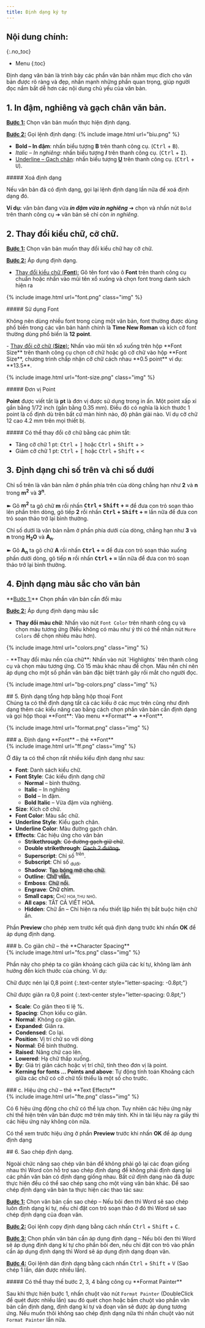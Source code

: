 ```yaml
---
title: Định dạng ký tự
---
```


## Nội dung chính:
{:.no_toc}
* Menu
{:toc}

Định dạng văn bản là trình bày các phần văn bản nhằm mục đích cho văn bản được rõ ràng và đẹp, nhấn mạnh những phần quan trọng, giúp người đọc nắm bắt dễ hơn các nội dung chủ yếu của văn bản.

## 1. In đậm, nghiêng và gạch chân văn bản.

**<u>Bước 1:</u>** Chọn văn bản muốn thực hiện định dạng.

**<u>Bước 2:</u>** Gọi lệnh định dạng: <span>{% include image.html url="biu.png" %}</span>

- **Bold – In đậm**: nhấn biểu tượng **B** trên thanh công cụ. (<kbd>Ctrl</kbd> + <kbd>B</kbd>).
- _Italic – In nghiêng_: nhấn biểu tượng **_I_** trên thanh công cụ. (<kbd>Ctrl</kbd> + <kbd>I</kbd>).
- <u>Underline – Gạch chân</u>: nhấn biểu tượng **<u>U</u>** trên thanh công cụ. (<kbd>Ctrl</kbd> + <kbd>U</kbd>).

<div class="note primary">
##### Xoá định dạng

Nếu văn bản đã có định dạng, gọi lại lệnh định dạng lần nữa để xoá định dạng đó. 

**Ví dụ:** văn bản đang vừa **_in đậm vừa in nghiêng_** ➔ chọn và nhấn nút `Bold` trên thanh công cụ ➔ văn bản sẽ chỉ còn _in nghiêng_.
</div>

## 2. Thay đổi kiểu chữ, cỡ chữ.
<div>


**<u>Bước 1:</u>** Chọn văn bản muốn thay đổi kiểu chữ hay cỡ chữ.

**<u>Bước 2:</u>** Áp dụng định dạng.

- <u>Thay đổi kiểu chữ (<b>Font</b>):</u> Gõ tên font vào ô **Font** trên thanh công cụ chuẩn hoặc nhấn vào mũi tên xổ xuống và chọn font trong danh sách hiện ra

{% include image.html url="font.png" class="img" %}

<div class="note danger">
##### Sử dụng Font

Không nên dùng nhiều font trong cùng một văn bản, font thường được dùng phổ biến trong các văn bản hành chính là **Time New Roman** và kích cỡ font thường dùng phổ biến là **12** **point**.
</div>
</div><div>
- <u>Thay đổi cỡ chữ (<b>Size</b>):</u> Nhấn vào mũi tên xổ xuống trên hộp **Font Size** trên thanh công cụ chọn cỡ chữ hoặc gõ cỡ chữ vào hộp **Font Size**, chương trình chấp nhận cỡ chữ cách nhau **0.5 point** ví dụ: **13.5**.

{% include image.html url="font-size.png" class="img" %}

<div class="note info">
##### Đơn vị Point

**Point** được viết tắt là **pt** là đơn vị được sử dụng trong in ấn. Một point xấp xỉ gần bằng 1/72 inch (gần bằng 0.35 mm). Điều đó có nghĩa là kích thước 1 point là cố định dù trên bất cứ màn hình nào, độ phân giải nào. Ví dụ cỡ chữ 12 cao 4.2 mm trên mọi thiết bị.
</div>
</div>
<div class="note success">
##### Có thể thay đổi cỡ chữ bằng các phím tắt:

- Tăng cỡ chữ 1 pt: <kbd>Ctrl</kbd> + <kbd>]</kbd> hoặc <kbd>Ctrl</kbd> + <kbd>Shift</kbd> + <kbd>></kbd>
- Giảm cỡ chữ 1 pt: <kbd>Ctrl</kbd> + <kbd>[</kbd> hoặc <kbd>Ctrl</kbd> + <kbd>Shift</kbd> + <kbd><</kbd>

</div>

## 3. Định dạng chỉ số trên và chỉ số dưới

Chỉ số trên là văn bản nằm ở phần phía trên của dòng chẳng hạn như **2** và **n** trong **m<sup>2</sup>** và **3<sup>n</sup>**.

➽ Gõ **m<sup>2</sup>** ta gõ chữ **m** rồi nhấn **<kbd>Ctrl</kbd> + <kbd>Shift</kbd> + <kbd>=</kbd>** để đưa con trỏ soạn thảo lên phần trên dòng, gõ tiếp **2** rồi nhấn **<kbd>Ctrl</kbd> + <kbd>Shift</kbd> + <kbd>=</kbd>** lần nữa để đưa con trỏ soạn thảo trở lại bình thường.

Chỉ số dưới là văn bản nằm ở phần phía dưới của dòng, chẳng hạn như **3** và **n** trong **H<sub>2</sub>O** và **A<sub>n</sub>**.

➽ Gõ **A<sub>n</sub>** ta gõ chữ **A** rồi nhấn **<kbd>Ctrl</kbd> + <kbd>=</kbd>** để đưa con trỏ soạn thảo xuống phần dưới dòng, gõ tiếp **n** rồi nhấn **<kbd>Ctrl</kbd> + <kbd>=</kbd>** lần nữa để đưa con trỏ soạn thảo trở lại bình thường.

## 4. Định dạng màu sắc cho văn bản
<div>
**<u>Bước 1:</u>** Chọn phần văn bản cần đổi màu

**<u>Bước 2:</u>** Áp dụng định dạng màu sắc

- **Thay đổi màu chữ**: Nhấn vào nút `Font Color` trên nhanh công cụ và chọn màu tương ứng (Nếu không có màu như ý thì có thể nhấn nút `More Colors` để chọn nhiều màu hơn).

{% include image.html url="colors.png" class="img" %}
</div><div>
- **Thay đổi màu nền của chữ**: Nhấn vào nút `Highlights` trên thanh công cụ và chọn màu tương ứng. Có 15 màu khác nhau để chọn. Màu nền chỉ nên áp dụng cho một số phần văn bản đặc biệt tránh gây rối mắt cho người đọc.

{% include image.html url="bg-colors.png" class="img" %}
</div>
## 5. Định dạng tổng hợp bằng hộp thoại Font

<div>
Chúng ta có thể định dạng tất cả các kiểu ở các mục trên cũng như định dạng thêm các kiểu nâng cao bằng cách chọn phần văn bản cần định dạng và gọi hộp thoại **Font**: Vào menu **Format** ➔ **Font**.

{% include image.html url="format.png" class="img" %}
</div>
### a. Định dạng **Font** – thẻ **Font**
<div>
{% include image.html url="ff.png" class="img" %}

Ở đây ta có thể chọn rất nhiều kiểu định dạng như sau:

- **Font**: Danh sách kiểu chữ.
- **Font Style**: Các kiểu định dạng chữ
    + **Normal** – bình thường.
    + **Italic** – In nghiêng
    + **Bold** – In đậm.
    + **Bold Italic** – Vừa đậm vừa nghiêng.
- **Size**: Kích cỡ chữ.
- **Font Color**: Màu sắc chữ.
- **Underline Style**: Kiểu gạch chân.
- **Underline Color**: Màu đường gạch chân.
- **Effects**: Các hiệu ứng cho văn bản
    + **Strikethrough**: <span style="text-decoration: line-through;">Có đường gạch giữ chữ</span>.
    + **Double strikethrough**: <span style="position: relative;"><span style="position: absolute; top: 0.7rem; left: 0; border-top: 3px double black; width: 100%; height: 100%;"></span>Gạch 2 đường.</span>
    + **Superscript**: Chỉ số <sup>trên</sup>.
    + **Subscript**: Chỉ số <sub>dưới</sub>.
    + **Shadow**: <span style = "text-shadow: 2px 2px 4px #000000;">Tạo bóng mờ cho chữ.</span>
    + **Outline**: <span style = "color: white;text-shadow: -1px 0 black, 0 1px black, 1px 0 black, 0 -1px black;">Chữ viền.</span>
    + **Emboss**: <span style = "text-shadow: -1px -1px 4px rgba(255,255,255,0.3), 1px 1px 4px rgba(0,0,0,0.8);">Chữ nổi.</span>
    + **Engrave**: <span style = "text-shadow: 0px 1px 0px rgba(255,255,255,.3), 0px -1px 0px rgba(0,0,0,.7);">Chữ chìm.</span>
    + **Small caps**: <span style = "font-variant: small-caps;">Chữ hoa thu nhỏ.</span>
    + **All caps**: <span style = "text-transform: uppercase;">Tất cả viết hoa.</span>
    + **Hidden**: Chữ ẩn – Chỉ hiện ra nếu thiết lập hiển thị bắt buộc hiện chữ ẩn.

Phần **Preview** cho phép xem trước kết quả định dạng trước khi nhấn **OK** để áp dụng định dạng.
</div>
### b. Co giãn chữ – thẻ **Character Spacing**
<div>
{% include image.html url="fcs.png" class="img" %}

Phần này cho phép ta co giãn khoảng cách giữa các kí tự, không làm ảnh hưởng đến kích thước của chúng. Ví dụ:

Chữ được nén lại 0,8 point
{:.text-center style="letter-spacing: -0.8pt;"}

Chữ được giãn ra 0,8 point
{:.text-center style="letter-spacing: 0.8pt;"}

- **Scale**: Co giãn theo tỉ lệ %.
- **Spacing**: Chọn kiểu co giãn.
- **Normal**: Không co giãn.
- **Expanded**: Giãn ra.
- **Condensed**: Co lại.
- **Position**: Vị trí chữ so với dòng
- **Normal**: Để bình thường.
- **Raised**: Nâng chữ cao lên.
- **Lowered**: Hạ chữ thấp xuống.
- **By**: Giá trị giãn cách hoặc vị trí chữ, tính theo đơn vị là point.
- **Kerning for fonts … Points and above**: Tự động tính toán Khoảng cách giữa các chữ có cỡ chữ tối thiểu là một số cho trước.
</div>
### c. Hiệu ứng chữ – thẻ **Text Effects**
<div>
{% include image.html url="fte.png" class="img" %}

Có 6 hiệu ứng động cho chữ có thể lựa chọn. Tuy nhiên các hiệu ứng này chỉ thể hiện trên văn bản được mở trên máy tính. Khi in tài liệu này ra giấy thì các hiệu ứng này không còn nữa.

Có thể xem trước hiệu ứng ở phần **Preview** trước khi nhấn **OK** để áp dụng định dạng
</div>
## 6. Sao chép định dạng.

Ngoài chức năng sao chép văn bản để không phải gõ lại các đoạn giống nhau thì Word còn hỗ trợ sao chép định dạng để không phải định dạng lại các phần văn bản có định dạng giống nhau. Bất cứ định dạng nào đã được thực hiện đều có thể sao chép sang cho một vùng văn bản khác. Để sao chép định dạng văn bản ta thực hiện các thao tác sau:

**<u>Bước 1:</u>** Chọn văn bản cần sao chép – Nếu bôi đen thì Word sẽ sao chép luôn định dạng kí tự, nếu chỉ đặt con trỏ soạn thảo ở đó thì Word sẽ sao chép định dạng của đoạn văn.

**<u>Bước 2:</u>** Gọi lệnh copy định dạng bằng cách nhấn <kbd>Ctrl</kbd> + <kbd>Shift</kbd> + <kbd>C</kbd>.

**<u>Bước 3:</u>** Chọn phần văn bản cần áp dụng định dạng – Nếu bôi đen thì Word sẽ áp dụng định dạng kí tự cho phần bôi đen, nếu chỉ đặt con trỏ vào phần cần áp dụng định dạng thì Word sẽ áp dụng định dạng đoạn văn.

**<u>Bước 4:</u>** Gọi lệnh dán định dạng bằng cách nhấn <kbd>Ctrl</kbd> + <kbd>Shift</kbd> + <kbd>V</kbd> (Sao chép 1 lần, dán được nhiều lần).

<div class="note success">
##### Có thể thay thế bước 2, 3, 4 bằng công cụ **Format Painter**

Sau khi thực hiện bước 1, nhấn chuột vào nút `Format Painter` (DoubleClick để quét được nhiều lần) sau đó quét chọn hoặc bấm chuột vào phần văn bản cần định dạng, định dạng kí tự và đoạn văn sẽ được áp dụng tương ứng. Nếu muốn thôi không sao chép định dạng nữa thì nhấn chuột vào nút `Format Painter` lần nữa.
</div>